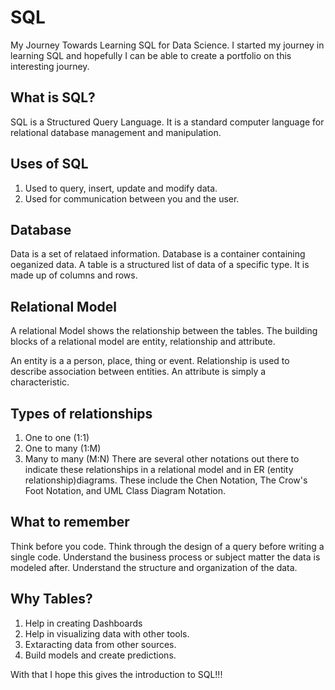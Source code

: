 # SQL
 My Journey Towards Learning SQL for Data Science.
I started my journey in learning SQL and hopefully I can be able to create a portfolio on this interesting journey.
 ## What is SQL?
 SQL is a Structured Query Language.
 It is a standard computer language for relational database management and manipulation.
 ## Uses of SQL
 1. Used to query, insert, update and modify data.
 2. Used for communication between you and the user.
 ## Database
 Data is a set of relataed information.
 Database is a container containing oeganized data.
 A table is a structured list of data of a specific type. It is made up of columns and rows.
 ## Relational Model
 A relational Model shows the relationship between the tables. The building blocks of a relational model are entity, relationship and attribute.

 An entity is a a person, place, thing or event.
 Relationship is used to describe association between entities.
 An attribute is simply a characteristic.
 ## Types of relationships
 1. One to one (1:1)
 2. One to many (1:M)
 3. Many to many (M:N) 
 There are several other notations out there to indicate these relationships in a relational model and in ER (entity relationship)diagrams. These include the Chen Notation, The Crow's Foot Notation, and UML Class Diagram Notation.

 ## What to remember
 Think before you code.
 Think through the design of a query before writing a single code.
 Understand the business process or subject matter the data is modeled after.
 Understand the structure and organization of the data.

 ## Why Tables?
 1. Help in creating Dashboards
 2. Help in visualizing data with other tools.
 3. Extaracting data from other sources.
 4. Build models and create predictions.


 With that I hope this gives the introduction to SQL!!!
